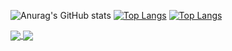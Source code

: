 
![Anurag's GitHub stats](https://github-readme-stats.vercel.app/api?username=Killuazin-lab&show_icons=true&theme=dark)
[![Top Langs](https://github-readme-stats.vercel.app/api/top-langs/?username=Killuazin-lab)](https://github.com/Killuazin-lab/github-readme-stats)
[![Top Langs](https://github-readme-stats.vercel.app/api/top-langs/?username=Killuazin-lab&langs_count=8)](https://github.com/Killuazin-lab/github-readme-stats)

<a href="https://github.com/Killuazin-lab/github-readme-stats">
  <img align="center" src="https://github-readme-stats.vercel.app/api/pin/?username=Killuazin-lab&repo=github-readme-stats" />
</a>
<a href="https://github.com/Killuazin-lab/convoychat">
  <img align="center" src="https://github-readme-stats.vercel.app/api/pin/?username=Killuazin-lab&repo=convoychat" />
</a>
